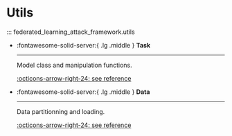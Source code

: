 # Utils

::: federated_learning_attack_framework.utils

<div class="grid cards" markdown>

-   :fontawesome-solid-server:{ .lg .middle } __Task__

    ---

    Model class and manipulation functions.

    [:octicons-arrow-right-24: see reference](./task.md)

-   :fontawesome-solid-server:{ .lg .middle } __Data__

    ---

    Data partitionning and loading. 

    [:octicons-arrow-right-24: see reference](./data.md)

</div>